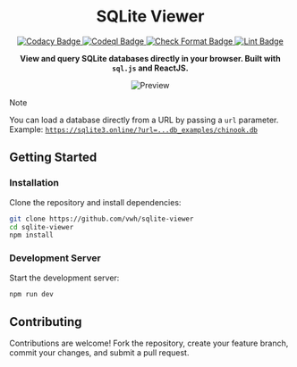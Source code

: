 <div align="center">
    <h1>SQLite Viewer</h1>
</div>

<div align="center">
  <a href="https://app.codacy.com/gh/vwh/sqlite-viewer/dashboard?utm_source=gh&utm_medium=referral&utm_content=&utm_campaign=Badge_grade">
    <img src="https://app.codacy.com/project/badge/Grade/1a8379b2399b45278a710145f92eab5d" alt="Codacy Badge"/>
  </a>
  <a href="https://github.com/vwh/sqlite-viewer/actions/workflows/codeql.yml">
    <img src="https://github.com/vwh/sqlite-viewer/actions/workflows/codeql.yml/badge.svg" alt="Codeql Badge"/>
  </a>
  <a href="https://github.com/vwh/sqlite-viewer/actions/workflows/format.yml">
    <img src="https://github.com/vwh/sqlite-viewer/actions/workflows/format.yml/badge.svg" alt="Check Format Badge"/>
  </a>
  <a href="https://github.com/vwh/sqlite-viewer/actions/workflows/lint.yml">
    <img src="https://github.com/vwh/sqlite-viewer/actions/workflows/lint.yml/badge.svg" alt="Lint Badge"/>
  </a>
</div>

<p align="center">
  <b>View and query SQLite databases directly in your browser. Built with <code>sql.js</code> and ReactJS.</b>
</p>

<p align="center">
  <img src="https://github.com/user-attachments/assets/5aaceb40-8b06-4c8b-9132-a09d8d017ae7" alt="Preview">
</p>

> [!NOTE]
> You can load a database directly from a URL by passing a `url` parameter.<br> Example: [`https://sqlite3.online/?url=...db_examples/chinook.db`](https://sqlite3.online/?url=https://github.com/vwh/sqlite-viewer/raw/main/db_examples/chinook.db)

## Getting Started

### Installation

Clone the repository and install dependencies:

```bash
git clone https://github.com/vwh/sqlite-viewer
cd sqlite-viewer
npm install
```

### Development Server

Start the development server:

```bash
npm run dev
```

## Contributing

Contributions are welcome! Fork the repository, create your feature branch, commit your changes, and submit a pull request.
